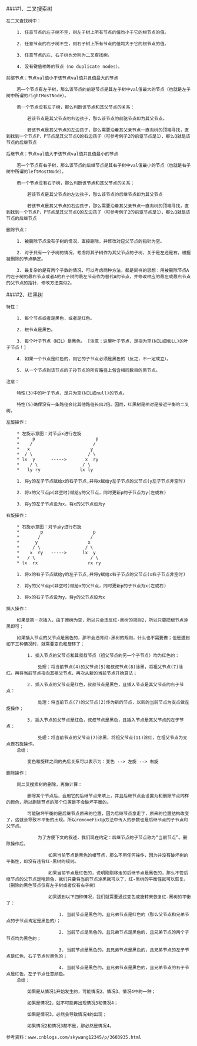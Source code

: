 ####1、二叉搜索树

    在二叉查找树中：
        
        1. 任意节点的左子树不空，则左子树上所有节点的值均小于它的根节点的值。
        
        2. 任意节点的右子树不空，则右子树上所有节点的值均大于它的根节点的值。
        
        3. 任意节点的左、右子树也分别为二叉查找树。
        
        4. 没有键值相等的节点（no duplicate nodes）。
    
    前驱节点：节点val值小于该节点val值并且值最大的节点
    
        若一个节点有左子树，那么该节点的前驱节点是其左子树中val值最大的节点（也就是左子树中所谓的rightMostNode）。
        
        若一个节点没有左子树，那么判断该节点和其父节点的关系：
        
            若该节点是其父节点的右边孩子，那么该节点的前驱节点即为其父节点。
        
            若该节点是其父节点的左边孩子，那么需要沿着其父亲节点一直向树的顶端寻找，直到找到一个节点P，P节点是其父节点Q的右边孩子（可参考例子2的前驱节点是1），那么Q就是该节点的后继节点
    
    后继节点：节点val值大于该节点val值并且值最小的节点
    
        若一个节点有右子树，那么该节点的后继节点是其右子树中val值最小的节点（也就是右子树中所谓的leftMostNode）。
        
        若一个节点没有右子树，那么判断该节点和其父节点的关系：
            
            若该节点是其父节点的左边孩子，那么该节点的后继节点即为其父节点
            
            若该节点是其父节点的右边孩子，那么需要沿着其父亲节点一直向树的顶端寻找，直到找到一个节点P，P节点是其父节点Q的左边孩子（可参考例子2的前驱节点是1），那么Q就是该节点的后继节点
    
    删除节点：
    
        1. 被删除节点没有子树的情况，直接删除，并修改对应父节点的指针为空。
    
        2. 对于只有一个子树的情况，考虑将其子树作为其父节点的子树，关于是左还是右，根据被删除的节点确定。
    
        3. 最复杂的是有两个子数的情况，可以考虑两种方法，都是同样的思想：用被删除节点A的左子树的最右节点或者A的右子树的最左节点作为替代A的节点，并修改相应的最左或最右节点的父节点的指针，修改方法类似2。

####2、红黑树

    特性：
    
        1. 每个节点或者是黑色，或者是红色。
        
        2. 根节点是黑色。
        
        3. 每个叶子节点（NIL）是黑色。 [注意：这里叶子节点，是指为空(NIL或NULL)的叶子节点！]
        
        4. 如果一个节点是红色的，则它的子节点必须是黑色的（反之，不一定成立）。
        
        5. 从一个节点到该节点的子孙节点的所有路径上包含相同数目的黑节点。
    
    注意：
        
        特性(3)中的叶子节点，是只为空(NIL或null)的节点。
        
        特性(5)确保没有一条路径会比其他路径长出2倍。因而，红黑树是相对是接近平衡的二叉树。
    
    左旋操作：
                     
        * 左旋示意图：对节点x进行左旋 
        *     p                       p 
        *    /                       / 
        *   x                       y 
        *  / \                     / \ 
        * lx  y      ----->       x  ry 
        *    / \                 / \ 
        *   ly ry               lx ly
     
        1. 将y的左子节点赋给x的右子节点,并将x赋给y左子节点的父节点(y左子节点非空时) 
        
        2. 将x的父节点p(非空时)赋给y的父节点，同时更新p的子节点为y(左或右) 
        
        3. 将y的左子节点设为x，将x的父节点设为y
         
    右旋操作：
    
        * 右旋示意图：对节点y进行右旋 
        *        p                   p 
        *       /                   / 
        *      y                   x 
        *     / \                 / \ 
        *    x  ry   ----->      lx  y 
        *   / \                     / \ 
        * lx  rx                   rx ry
        
        1. 将x的右子节点赋给y的左子节点,并将y赋给x右子节点的父节点(x右子节点非空时) 
        
        2. 将y的父节点p(非空时)赋给x的父节点，同时更新p的子节点为x(左或右) 
        
        3. 将x的右子节点设为y，将y的父节点设为x 
         
    插入操作：
    
        如果是第一次插入，由于原树为空，所以只会违反红-黑树的规则2，所以只要把根节点涂黑即可；
        
        如果插入节点的父节点是黑色的，那不会违背红-黑树的规则，什么也不需要做；但是遇到如下三种情况时，就需要变色和旋转了：
        
            1. 插入节点的父节点和其叔叔节点（祖父节点的另一个子节点）均为红色的：
            
                处理：将当前节点(4)的父节点(5)和叔叔节点(8)涂黑，将祖父节点(7)涂红。再将当前节点指向其祖父节点，再次从新的当前节点开始算法；
        
            2. 插入节点的父节点是红色，叔叔节点是黑色，且插入节点是其父节点的右子节点：
            
                处理：将当前节点(7)的父节点(2)作为新的节点，以新的当前节点为支点做左旋操作；
        
            3. 插入节点的父节点是红色，叔叔节点是黑色，且插入节点是其父节点的左子节点：
            
                处理：将当前节点的父节点(7)涂黑，将祖父节点(11)涂红，在祖父节点为支点做右旋操作。
        总结：
        
            变色和旋转之间的先后关系可以表示为：变色 --> 左旋 --> 右旋
    
    删除操作：
    
        同二叉搜索树的删除，再做计算：
        
            删除某个节点后，会用它的后继节点来填上，并且后继节点会设置为和删除节点同样的颜色，所以删除节点的那个位置是不会破坏平衡的。
            
            可能破坏平衡的是后继节点原来的位置，因为后继节点拿走了，原来的位置结构改变了，这就会导致不平衡的出现。所以removeFixUp方法中传入的参数也是后继节点的子节点和父节点。
            
                为了方便下文的叙述，我们现在约定：后继节点的子节点称为“当前节点”。删除操作后，
                
                    如果当前节点是黑色的根节点，那么不用任何操作，因为并没有破坏树的平衡性，即没有违背红-黑树的规则。
                    
                    如果当前节点是红色的，说明刚刚移走的后继节点是黑色的，那么不管后继节点的父节点是啥颜色，我们只要将当前节点涂黑就可以了，红-黑树的平衡性就可以恢复。（删除的黑色节点仅有左子树或者仅有右子树）
                    
                    如果遇到以下四种情况，我们就需要通过变色或旋转来恢复红-黑树的平衡了：
                
                        1. 当前节点是黑色的，且兄弟节点是红色的（那么父节点和兄弟节点的子节点肯定是黑色的）；
                
                        2. 当前节点是黑色的，且兄弟节点是黑色的，且兄弟节点的两个子节点均为黑色的；
                
                        3. 当前节点是黑色的，且兄弟节点是黑色的，且兄弟节点的左子节点是红色，右子节点时黑色的；
                
                        4. 当前节点是黑色的，且兄弟节点是黑色的，且兄弟节点的右子节点是红色，左子节点任意颜色。
        总结：
         
            如果是从情况1开始发生的，可能情况2、情况3、情况4中的一种；
            
            如果是情况2，就不可能再出现情况3和情况4；
            
            如果是情况3，必然会导致情况4的出现；
            
            如果情况2和情况3都不是，那必然是情况4。
    
    参考资料：www.cnblogs.com/skywang12345/p/3603935.html